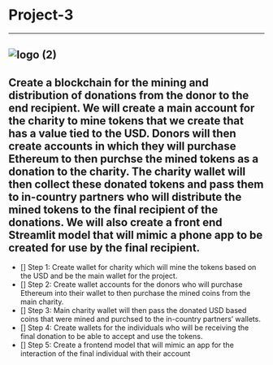 # Project-3
---
![logo (2)](https://user-images.githubusercontent.com/95944553/169931289-f562db29-e5bd-4839-88af-56aebb63d78e.svg)
---
Create a blockchain for the mining and distribution of donations from the donor to the end recipient. We will create a main account for the charity to mine tokens that we create that has a value tied to the USD. Donors will then create accounts in which they will purchase Ethereum to then purchse the mined tokens as a donation to the charity. The charity wallet will then collect these donated tokens and pass them to in-country partners who will distribute the mined tokens to the final recipient of the donations. We will also create a front end Streamlit model that will mimic a phone app to be created for use by the final recipient.
---
* [] Step 1: Create wallet for charity which will mine the tokens based on the USD and be the main wallet for the project.
* [] Step 2: Create wallet accounts for the donors who will purchase Ethereum into their wallet to then purchase the mined coins from the main charity.
* [] Step 3: Main charity wallet will then pass the donated USD based coins that were mined and purchsed to the in-country partners’ wallets.
* [] Step 4: Create wallets for the individuals who will be receiving the final donation to be able to accept and use the tokens.
* [] Step 5: Create a frontend model that will mimic an app for the interaction of the final individual with their account
